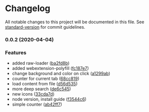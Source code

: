 # Changelog

All notable changes to this project will be documented in this file. See [standard-version](https://github.com/conventional-changelog/standard-version) for commit guidelines.

### 0.0.2 (2020-04-04)


### Features

* added raw-loader ([ba2fd8b](https://github.com/wyster/coronavirus-detector-extension/commit/ba2fd8b7f02beb4b4b0bea059ca85dbbdcce441f))
* added webextension-polyfill ([fc187e7](https://github.com/wyster/coronavirus-detector-extension/commit/fc187e7784cb9184c5c91839b194714e504fcc20))
* change background and color on click ([a1299ab](https://github.com/wyster/coronavirus-detector-extension/commit/a1299abad5591eaf4ac54923b2b33e8111dcc7e6))
* counter for current tab ([68cc819](https://github.com/wyster/coronavirus-detector-extension/commit/68cc819a210d1787b0c722ab7466064a06ea277b))
* load content from file ([d56d535](https://github.com/wyster/coronavirus-detector-extension/commit/d56d535e3480a7aef6cb58d255911b5c031b7934))
* more deep search ([de6c545](https://github.com/wyster/coronavirus-detector-extension/commit/de6c5454a46a1de817a64e59861f2ec292854423))
* new icons ([33cda7d](https://github.com/wyster/coronavirus-detector-extension/commit/33cda7daf5055c1146ff5a92e404a47895f71137))
* node version, install guide ([f3544c6](https://github.com/wyster/coronavirus-detector-extension/commit/f3544c63fbeff60a0961352280136af2a133634e))
* simple counter ([ab42ff7](https://github.com/wyster/coronavirus-detector-extension/commit/ab42ff7d1dfb302af14ec072a8790026cb7dd391))

